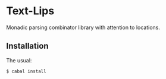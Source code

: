 Text-Lips
=========
Monadic parsing combinator library with attention to locations.

Installation
------------
The usual:

	$ cabal install

